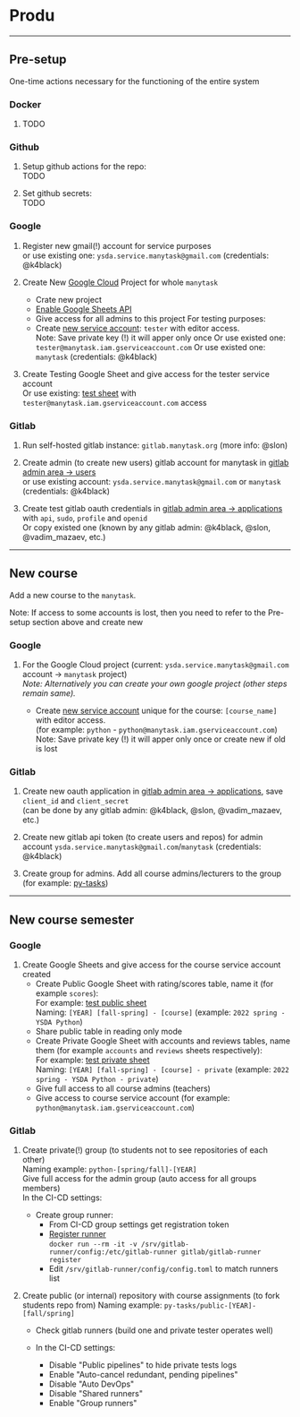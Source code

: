# Produ

---


## Pre-setup

One-time actions necessary for the functioning of the entire system


### Docker

1. TODO


### Github
 
1. Setup github actions for the repo:  
   TODO


2. Set github secrets:  
   TODO


### Google

1. Register new gmail(!) account for service purposes    
   or use existing one: `ysda.service.manytask@gmail.com` (credentials: @k4black)


2. Create New [Google Cloud](https://console.cloud.google.com/) Project for whole `manytask`
   * Crate new project 
   * [Enable Google Sheets API](https://console.cloud.google.com/marketplace/product/google/sheets.googleapis.com)
   * Give access for all admins to this project
   For testing purposes:
   * Create [new service account](https://console.cloud.google.com/apis/credentials): `tester` with editor access.   
     Note: Save private key (!) it will apper only once 
     Or use existed one: `tester@manytask.iam.gserviceaccount.com`
   Or use existed one: `manytask` (credentials: @k4black)
   
     
3. Create Testing Google Sheet and give access for the tester service account  
   Or use existing: [test sheet](https://docs.google.com/spreadsheets/d/1cRah9NC5Nl7_NyzttC3Q5BtrnbdO6KyaG7gx5ZGusTM/edit?usp=sharing) with `tester@manytask.iam.gserviceaccount.com` access
   

### Gitlab

1. Run self-hosted gitlab instance: `gitlab.manytask.org` (more info: @slon)


2. Create admin (to create new users) gitlab account for manytask in [gitlab admin area -> users](https://gitlab.manytask.org/admin/users)  
   or use existing account: `ysda.service.manytask@gmail.com` or `manytask` (credentials: @k4black)


3. Create test gitlab oauth credentials in [gitlab admin area -> applications](https://gitlab.manytask.org/admin/applications/) with `api`, `sudo`, `profile` and `openid`  
   Or copy existed one (known by any gitlab admin: @k4black, @slon, @vadim_mazaev, etc.)

---


## New course 

Add a new course to the `manytask`.
  
Note: If access to some accounts is lost, then you need to refer to the Pre-setup section above and create new


### Google


1. For the Google Cloud project (current: `ysda.service.manytask@gmail.com` account -> `manytask` project)  
   *Note: Alternatively you can create your own google project (other steps remain same).*

   * Create [new service account](https://console.cloud.google.com/apis/credentials) unique for the course: `[course_name]` with editor access.   
     (for example: `python` - `python@manytask.iam.gserviceaccount.com`)  
     Note: Save private key (!) it will apper only once or create new if old is lost
   

### Gitlab

1. Create new oauth application in [gitlab admin area -> applications](https://gitlab.manytask.org/admin/applications/), save `client_id` and `client_secret`  
   (can be done by any gitlab admin: @k4black, @slon, @vadim_mazaev, etc.)


2. Create new gitlab api token (to create users and repos) for admin account `ysda.service.manytask@gmail.com`/`manytask` (credentials: @k4black)


3. Create group for admins. Add all course admins/lecturers to the group  
   (for example: [py-tasks](https://gitlab.manytask.org/py-tasks/))
   
---


## New course semester

### Google 

1. Create Google Sheets and give access for the course service account created  
   * Create Public Google Sheet with rating/scores table, name it (for example `scores`):  
     For example: [test public sheet](https://docs.google.com/spreadsheets/d/1cRah9NC5Nl7_NyzttC3Q5BtrnbdO6KyaG7gx5ZGusTM/edit?usp=sharing)  
     Naming: `[YEAR] [fall-spring] - [course]` (example: `2022 spring - YSDA Python`)
   * Share public table in reading only mode 
   * Create Private Google Sheet with accounts and reviews tables, name them (for example `accounts` and `reviews` sheets respectively):  
     For example: [test private sheet](https://docs.google.com/spreadsheets/d/1cRah9NC5Nl7_NyzttC3Q5BtrnbdO6KyaG7gx5ZGusTM/edit?usp=sharing)  
     Naming: `[YEAR] [fall-spring] - [course] - private` (example: `2022 spring - YSDA Python - private`)
   * Give full access to all course admins (teachers) 
   * Give access to course service account (for example: `python@manytask.iam.gserviceaccount.com`)
   

### Gitlab


1. Create private(!) group (to students not to see repositories of each other)   
   Naming example: `python-[spring/fall]-[YEAR]`  
   Give full access for the admin group (auto access for all groups members)  
   In the CI-CD settings:
   * Create group runner:
     * From CI-CD group settings get registration token 
     * [Register runner](https://docs.gitlab.com/runner/register/)  
        `docker run --rm -it -v /srv/gitlab-runner/config:/etc/gitlab-runner gitlab/gitlab-runner register`
     * Edit `/srv/gitlab-runner/config/config.toml` to match runners list

2. Create public (or internal) repository with course assignments (to fork students repo from)
   Naming example: `py-tasks/public-[YEAR]-[fall/spring]`  
   * Check gitlab runners (build one and private tester operates well) 

   * In the CI-CD settings:
     * Disable "Public pipelines" to hide private tests logs
     * Enable "Auto-cancel redundant, pending pipelines"
     * Disable "Auto DevOps"
     * Disable "Shared runners"
     * Enable "Group runners"

